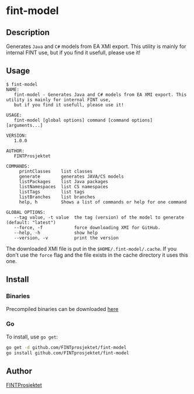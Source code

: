 # fint-model



## Description
Generates `Java` and `C#` models from EA XMI export. This utility is mainly for internal FINT use, but if you 
find it usefull, please use it!

## Usage

```
$ fint-model
NAME:
   fint-model - Generates Java and C# models from EA XMI export. This utility is mainly for internal FINT use,
   but if you find it usefull, please use it!

USAGE:
   fint-model [global options] command [command options] [arguments...]

VERSION:
   1.0.0

AUTHOR:
   FINTProsjektet

COMMANDS:
     printClasses    list classes
     generate        generates JAVA/CS models
     listPackages    list Java packages
     listNamespaces  list CS namespaces
     listTags        list tags
     listBranches    list branches
     help, h         Shows a list of commands or help for one command

GLOBAL OPTIONS:
   --tag value, -t value  the tag (version) of the model to generate (default: "latest")
   --force, -f            force downloading XMI for GitHub.
   --help, -h             show help
   --version, -v          print the version
```

The downloaded XMI file is put in the `$HOME/.fint-model/.cache`. If you don't use the 
`force` flag and the file exists in the cache directory it uses this one. 

## Install

### Binaries

Precompiled binaries can be downloaded [here](https://github.com/FINTprosjektet/fint-model/releases/latest)

### Go

To install, use `go get`:

```bash
go get -d github.com/FINTprosjektet/fint-model
go install github.com/FINTprosjektet/fint-model
```

## Author

[FINTProsjektet](https://fintprosjektet.github.io)

